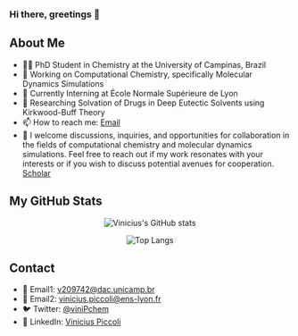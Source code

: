 ### Hi there, greetings 👋

## About Me

- 👨‍🎓 PhD Student in Chemistry at the University of Campinas, Brazil
- 🔬 Working on Computational Chemistry, specifically Molecular Dynamics Simulations
- 📍 Currently Interning at École Normale Supérieure de Lyon
- 💼 Researching Solvation of Drugs in Deep Eutectic Solvents using Kirkwood-Buff Theory
- 📫 How to reach me: [Email](mailto:viniciuspiccoli45@gmail.com)
- 💬 I welcome discussions, inquiries, and opportunities for collaboration in the fields of computational chemistry and molecular dynamics simulations. Feel free to reach out if my work resonates with your interests or if you wish to discuss potential avenues for cooperation. [Scholar](https://scholar.google.com/citations?user=nkRx62EAAAAJ&hl=pt-BR)

## My GitHub Stats

<div align="center">
  
![Vinicius's GitHub stats](https://github-readme-stats.vercel.app/api?username=viniciuspiccoli&show_icons=true&theme=transparent)

![Top Langs](https://github-readme-stats.vercel.app/api/top-langs/?username=viniciuspiccoli&layout=compact&theme=transparent)

</div>

## Contact

- 📧 Email1: [v209742@dac.unicamp.br](v209742@dac.unicamp.br)
- 📧 Email2: [vinicius.piccoli@ens-lyon.fr](vinicius.piccoli@ens-lyon.fr)
- 🐦 Twitter: [@viniPchem](https://twitter.com/viniPchem)
- 💼 LinkedIn: [Vinicius Piccoli](https://linkedin.com/in/yourprofile)

